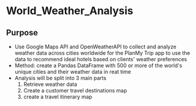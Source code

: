 # World_Weather_Analysis

## Purpose 
- Use Google Maps API and OpenWeatherAPI to collect and analyze weather data across cities worldwide for the PlanMy Trip app to use the data to recommend ideal hotels based on clients' weather preferences 
- Method: create a Pandas DataFrame with 500 or more of the world's unique cities and their weather data in reat time 
- Analysis will be split into 3 main parts 
    1. Retrieve weather data 
    2. Create a customer travel destinations map 
    3. create a travel itinerary map 
